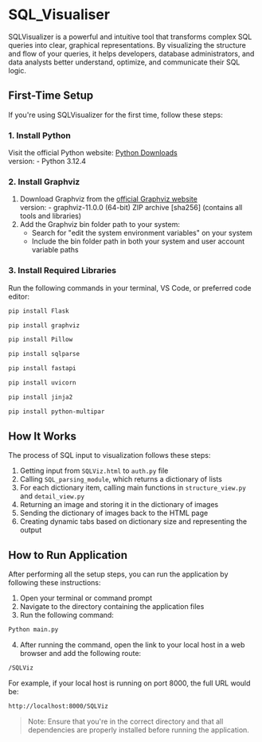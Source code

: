 # SQL_Visualiser

SQLVisualizer is a powerful and intuitive tool that transforms complex SQL queries into clear, graphical representations. By visualizing the structure and flow of your queries, it helps developers, database administrators, and data analysts better understand, optimize, and communicate their SQL logic.

## First-Time Setup

If you're using SQLVisualizer for the first time, follow these steps:

### 1. Install Python
Visit the official Python website: [Python Downloads](https://www.python.org/downloads/)  
version: - Python 3.12.4  

### 2. Install Graphviz
1. Download Graphviz from the [official Graphviz website](https://graphviz.org/download/)  
   version: - graphviz-11.0.0 (64-bit) ZIP archive [sha256] (contains all tools and libraries)   
3. Add the Graphviz bin folder path to your system:
   - Search for "edit the system environment variables" on your system
   - Include the bin folder path in both your system and user account variable paths

### 3. Install Required Libraries
Run the following commands in your terminal, VS Code, or preferred code editor:

```bash
pip install Flask
```
```bash
pip install graphviz
```
```bash
pip install Pillow
```
```bash
pip install sqlparse 
```
```bash
pip install fastapi 
```
```bash
pip install uvicorn 
```
```bash
pip install jinja2 
```
```bash
pip install python-multipar
```


## How It Works

The process of SQL input to visualization follows these steps:

1. Getting input from `SQLViz.html` to `auth.py` file
2. Calling `SQL_parsing_module`, which returns a dictionary of lists
3. For each dictionary item, calling main functions in `structure_view.py` and `detail_view.py`
4. Returning an image and storing it in the dictionary of images
5. Sending the dictionary of images back to the HTML page
6. Creating dynamic tabs based on dictionary size and representing the output

## How to Run Application

After performing all the setup steps, you can run the application by following these instructions:

1. Open your terminal or command prompt
2. Navigate to the directory containing the application files
3. Run the following command:
```bash
Python main.py
```
4. After running the command, open the link to your local host in a web browser and add the following route:
```bash
/SQLViz
```
For example, if your local host is running on port 8000, the full URL would be:
```bash
http://localhost:8000/SQLViz
```
> Note: Ensure that you're in the correct directory and that all dependencies are properly installed before running the application.
